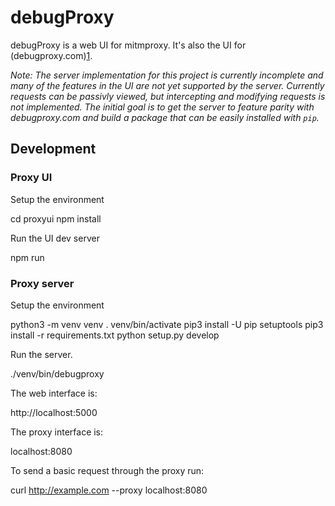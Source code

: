 # debugProxy 

debugProxy is a web UI for mitmproxy. It's also the UI for (debugproxy.com)[1].

_Note: The server implementation for this project is currently incomplete and
many of the features in the UI are not yet supported by the server. Currently
requests can be passivly viewed, but intercepting and modifying requests is not
implemented. The initial goal is to get the server to feature parity with
debugproxy.com and build a package that can be easily installed with `pip`._

## Development

### Proxy UI

Setup the environment

  cd proxyui
  npm install

Run the UI dev server

  npm run

### Proxy server

Setup the environment

  python3 -m venv venv
  . venv/bin/activate
  pip3 install -U pip setuptools
  pip3 install -r requirements.txt
  python setup.py develop

Run the server.

  ./venv/bin/debugproxy

The web interface is:
  
  http://localhost:5000

The proxy interface is:

  localhost:8080

To send a basic request through the proxy run:

  curl http://example.com --proxy localhost:8080


[1]: https://debugproxy.com
